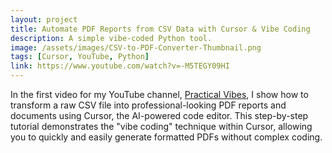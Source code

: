 ```yaml
---
layout: project
title: Automate PDF Reports from CSV Data with Cursor & Vibe Coding
description: A simple vibe-coded Python tool.
image: /assets/images/CSV-to-PDF-Converter-Thumbnail.png
tags: [Cursor, YouTube, Python]
link: https://www.youtube.com/watch?v=-M5TEGY09HI
---
```


In the first video for my YouTube channel, [Practical Vibes](https://www.youtube.com/channel/UCZLYGNo70Obh7iT95tmTe1A), I show how to transform a raw CSV file into professional-looking PDF reports and documents using Cursor, the AI-powered code editor. This step-by-step tutorial demonstrates the "vibe coding" technique within Cursor, allowing you to quickly and easily generate formatted PDFs without complex coding.